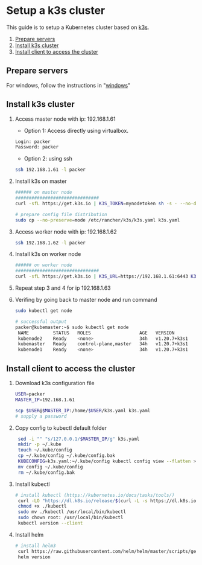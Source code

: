 # Setup a k3s cluster
This guide is to setup a Kubernetes cluster based on [k3s](https://k3s.io/).

1. [Prepare servers](#prepare-servers)
2. [Install k3s cluster](#install-k3s-cluster)
3. [Install client to access the cluster](#install-client-to-access-the-cluster)

## Prepare servers
For windows, follow the instructions in "[windows](/infra/windows/README.md)"

## Install k3s cluster
1. Access master node with ip: 192.168.1.61

   - Option 1: Access directly using virtualbox.
   ```sh
   Login: packer
   Password: packer
   ```
   - Option 2: using ssh
   ```sh
   ssh 192.168.1.61 -l packer
   ```
2. Install k3s on master

    ```sh
    ###### on master node
    ###############################
    curl -sfL https://get.k3s.io | K3S_TOKEN=mynodetoken sh -s - --no-deploy traefik

    # prepare config file distribution
    sudo cp --no-preserve=mode /etc/rancher/k3s/k3s.yaml k3s.yaml
    ```
3. Access worker node with ip: 192.168.1.62
   ```sh
   ssh 192.168.1.62 -l packer
   ```
4. Install k3s on worker node
    ```sh
    ###### on worker node
    ###############################
    curl -sfL https://get.k3s.io | K3S_URL=https://192.168.1.61:6443 K3S_TOKEN=mynodetoken sh -
    ```
5. Repeat step 3 and 4 for ip 192.168.1.63
6. Verifing by going back to master node and run command
   ```sh
   sudo kubectl get node

   # successful output
   packer@kubemaster:~$ sudo kubectl get node
    NAME         STATUS   ROLES                  AGE   VERSION
    kubenode2    Ready    <none>                 34h   v1.20.7+k3s1
    kubemaster   Ready    control-plane,master   34h   v1.20.7+k3s1
    kubenode1    Ready    <none>                 34h   v1.20.7+k3s1
   ```

## Install client to access the cluster
1. Download k3s configuration file
   ```sh
   USER=packer
   MASTER_IP=192.168.1.61

   scp $USER@$MASTER_IP:/home/$USER/k3s.yaml k3s.yaml
   # supply a password
   ```
2. Copy config to kubectl default folder
   ```sh
    sed -i "" "s/127.0.0.1/$MASTER_IP/g" k3s.yaml
    mkdir -p ~/.kube
    touch ~/.kube/config
    cp ~/.kube/config ~/.kube/config.bak 
    KUBECONFIG=k3s.yaml:~/.kube/config kubectl config view --flatten > config 
    mv config ~/.kube/config
    rm ~/.kube/config.bak
   ```
3. Install kubectl
   ```sh
   # install kubectl (https://kubernetes.io/docs/tasks/tools/)
    curl -LO "https://dl.k8s.io/release/$(curl -L -s https://dl.k8s.io/release/stable.txt)/bin/darwin/amd64/kubectl"
    chmod +x ./kubectl
    sudo mv ./kubectl /usr/local/bin/kubectl
    sudo chown root: /usr/local/bin/kubectl
    kubectl version --client
   ```
3. Install helm
   ```sh
   # install helm3
    curl https://raw.githubusercontent.com/helm/helm/master/scripts/get-helm-3 | bash
    helm version
   ```